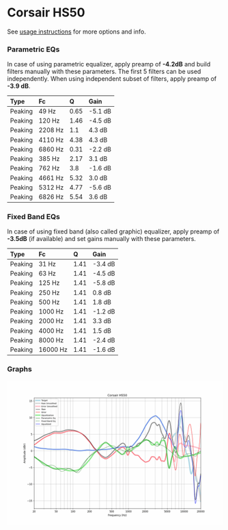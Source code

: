 # Corsair HS50
See [usage instructions](https://github.com/jaakkopasanen/AutoEq#usage) for more options and info.

### Parametric EQs
In case of using parametric equalizer, apply preamp of **-4.2dB** and build filters manually
with these parameters. The first 5 filters can be used independently.
When using independent subset of filters, apply preamp of **-3.9 dB**.

| Type    | Fc      |    Q | Gain    |
|:--------|:--------|:-----|:--------|
| Peaking | 49 Hz   | 0.65 | -5.1 dB |
| Peaking | 120 Hz  | 1.46 | -4.5 dB |
| Peaking | 2208 Hz | 1.1  | 4.3 dB  |
| Peaking | 4110 Hz | 4.38 | 4.3 dB  |
| Peaking | 6860 Hz | 0.31 | -2.2 dB |
| Peaking | 385 Hz  | 2.17 | 3.1 dB  |
| Peaking | 762 Hz  | 3.8  | -1.6 dB |
| Peaking | 4661 Hz | 5.32 | 3.0 dB  |
| Peaking | 5312 Hz | 4.77 | -5.6 dB |
| Peaking | 6826 Hz | 5.54 | 3.6 dB  |

### Fixed Band EQs
In case of using fixed band (also called graphic) equalizer, apply preamp of **-3.5dB**
(if available) and set gains manually with these parameters.

| Type    | Fc       |    Q | Gain    |
|:--------|:---------|:-----|:--------|
| Peaking | 31 Hz    | 1.41 | -3.4 dB |
| Peaking | 63 Hz    | 1.41 | -4.5 dB |
| Peaking | 125 Hz   | 1.41 | -5.8 dB |
| Peaking | 250 Hz   | 1.41 | 0.8 dB  |
| Peaking | 500 Hz   | 1.41 | 1.8 dB  |
| Peaking | 1000 Hz  | 1.41 | -1.2 dB |
| Peaking | 2000 Hz  | 1.41 | 3.3 dB  |
| Peaking | 4000 Hz  | 1.41 | 1.5 dB  |
| Peaking | 8000 Hz  | 1.41 | -2.4 dB |
| Peaking | 16000 Hz | 1.41 | -1.6 dB |

### Graphs
![](./Corsair%20HS50.png)